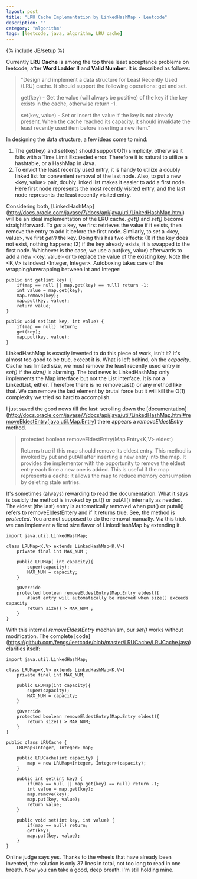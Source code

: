 ```yaml
---
layout: post
title: "LRU Cache Implementation by LinkedHashMap - Leetcode"
description: ""
category: "algorithm"
tags: [leetcode, java, algorithm, LRU cache]
---
```

{% include JB/setup %}

Currently **LRU Cache** is among the top three least acceptance problems on leetcode, after **Word Ladder II** and **Valid Number**. It is described as follows:

> "Design and implement a data structure for Least Recently Used (LRU) cache. It should support the following operations: get and set.
>  
>  
> get(key) - Get the value (will always be positive) of the key if the key exists in the cache, otherwise return -1.
>  
>   
> set(key, value) - Set or insert the value if the key is not already present. When the cache reached its capacity, it should invalidate the least recently used item before inserting a new item."

In designing the data structure, a few ideas come to mind: 

1. The get(key) and set(key) should support O(1) simplicity, otherwise it fails with a Time Limit Exceeded error. Therefore it is natural to utilize a hashtable, or a HashMap in Java. 
2. To envict the least recently used entry, it is handy to utilize a doubly linked list for convenient removal of the last node. Also, to put a new &lt;key, value&gt; pair, doubly linked list makes it easier to add a first node. Here first node represents the most recently visited entry, and the last node represents the least recently visited entry.

Considering both, [LinkedHashMap] (http://docs.oracle.com/javase/7/docs/api/java/util/LinkedHashMap.html) will be an ideal implementation of the LRU cache. *get()* and *set()* become straightforward. To *get* a key, we first retrieves the value if it exists, then remove the entry to add it before the first node. Similarly, to *set* a &lt;key, value&gt;, we first *get()* the key. Doing this has two effects: (1) if the key does not exist, nothing happens; (2) if the key already exists, it is swapped to the first node. Whichever is the case, we use a put(key, value) afterwards to add a new &lt;key, value&gt; or to replace the value of the existing key. Note the &lt;K,V&gt; is indeed &lt;Integer, Integer&gt;. Autoboxing takes care of the wrapping/unwrapping between int and Integer:

    public int get(int key) {
        if(map == null || map.get(key) == null) return -1;
        int value = map.get(key);
        map.remove(key); 
        map.put(key, value);
        return value;
    }
   
    public void set(int key, int value) {
        if(map == null) return;
        get(key);
        map.put(key, value);
    }


LinkedHashMap is exactly invented to do this piece of work, isn't it? It's almost too good to be true, except it is. What is left behind, oh the *capacity*. Cache has limited size, we must remove the least recently used entry in *set()* if the *size()* is alarming. The bad news is LinkedHashMap only implements the Map interface but not the List interface. It is not a LinkedList, either. Therefore there is no removeLast() or any method like that. We can remove the last element by brutal force but it will kill the O(1) complexity we tried so hard to accomplish.

I just saved the good news till the last: scrolling down the [documentation] (http://docs.oracle.com/javase/7/docs/api/java/util/LinkedHashMap.html#removeEldestEntry(java.util.Map.Entry) there appears a *removeEldestEntry* method.

> protected boolean removeEldestEntry(Map.Entry&lt;K,V&gt; eldest)
> 
> 
> Returns true if this map should remove its eldest entry. This method is invoked by put and putAll after inserting a new entry into the map. It provides the implementor with the opportunity to remove the eldest entry each time a new one is added. This is useful if the map represents a cache: it allows the map to reduce memory consumption by deleting stale entries.


It's sometimes (always) rewarding to read the documentation. What it says is basicly the method is invoked by put() or putAll() internally as needed. The eldest (the last) entry is automatically removed when put() or putall() refers to removeEldestEntery and if it returns true. See, the method is *protected*. You are not supposed to do the removal manually. Via this trick we can implement a fixed size flavor of LinkedHashMap by extending it.

    import java.util.LinkedHashMap;

    class LRUMap<K,V> extends LinkedHashMap<K,V>{
        private final int MAX_NUM ;
   
        public LRUMap( int capacity){
            super(capacity);
            MAX_NUM = capacity;
        }
   
        @Override
        protected boolean removeEldestEntry(Map.Entry eldest){
            #last entry will automatically be removed when size() exceeds capacity
            return size() > MAX_NUM ; 
        }
    }

With this internal *removeEldestEntry* mechanism, our *set()* works without modification. The complete [code] (https://github.com/fengs/leetcode/blob/master/LRUCache/LRUCache.java) clarifies itself:

    import java.util.LinkedHashMap;
    
    class LRUMap<K,V> extends LinkedHashMap<K,V>{
        private final int MAX_NUM;
        
        public LRUMap(int capacity){
            super(capacity);
            MAX_NUM = capacity;
        }
        
        @Override
        protected boolean removeEldestEntry(Map.Entry eldest){
            return size() > MAX_NUM;
        }
    }
    
    public class LRUCache {
        LRUMap<Integer, Integer> map;
        
        public LRUCache(int capacity) {
            map = new LRUMap<Integer, Integer>(capacity);
        }
        
        public int get(int key) {
            if(map == null || map.get(key) == null) return -1;
            int value = map.get(key);
            map.remove(key);
            map.put(key, value);
            return value;
        }
            
        public void set(int key, int value) {
            if(map == null) return;
            get(key);
            map.put(key, value);
        }
    }


Online judge says yes. Thanks to the wheels that have already been invented, the solution is only 37 lines in total, not too long to read in one breath. Now you can take a good, deep breath. I'm still holding mine. 
